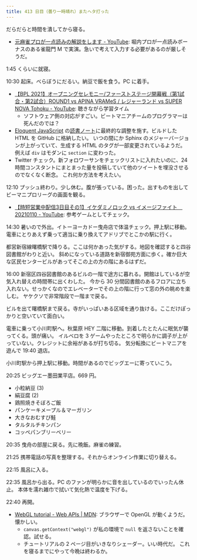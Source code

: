 ```yaml
---
title: 413 日目（曇り一時晴れ）またヘタ打った
---
```


だらだらと時間を潰してから寝る。

* [元麻雀プロが一点読みの解説をします - YouTube](https://www.youtube.com/watch?v=krYAoHvuqqs):
  堀内プロが一点読みボーナスのある雀龍門 M で実演。急いで考えて入力する必要があるのが厳しそうだ。

1:45 くらいに就寝。

10:30 起床。べらぼうにだるい。納豆で飯を食う。PC に着手。

* [【BPL 2021】オープニングセレモニー/ファーストステージ開幕戦（第1試合・第2試合）ROUND1 vs APINA VRAMeS / レジャーランド vs SUPER NOVA Tohoku - YouTube](https://www.youtube.com/watch?v=MKJF0KYcbEk):
  聴きながら学習タイム
  * ソフトウェア側の対応がすごい。ビートマニアチームのプログラマーは死んだのでは？
* [Eloquent JavaScript][Haverbeke18] の[読書ノート][note]に最終的な調整を施す。ビルドした HTML を GitHub に格納したい。
  いつの間にか Sphinx のメジャーバージョンが上がっていて、生成する HTML のタグが一部変更されているようだ。
  例えば `div` はモダンに `section` に変わった。
* Twitter チェック。新フォロワーサンをチェックリストに入れたいのに、24 時間コンスタントにまとまった量を投稿していて他のツイートを埋没させるのでなくなく断念。
  これ何か方法を考えたい。

12:10 プッシュ終わり。少し休む。腹が張っている。困った。出すものを出してビーマニプロリーグの画面を観る。

* [【時短営業中配信3日目その1】イケダミノロック vs イメージファイト　20210110 - YouTube](https://www.youtube.com/watch?v=tBCsEeEDh4w):
  参考ゲームとしてチェック。

14:30 暑いので外出。イトーヨーカドー曳舟店で体温チェック。押上駅に移動。
電車にとりあえず乗って適当に乗り換えてアドリブでとこかの駅に行く。

都営新宿線曙橋駅で降りる。ここは何かあった気がする。地図を確認すると四谷図書館がわりと近い。
斜めになっている道路を新宿御苑方面に歩く。確か巨大な区民センタービルがあってそこの上の方の階にあるはずだ。

16:00 新宿区四谷図書館のあるビルの一階で途方に暮れる。開館はしているが空気入れ替えの時間帯に出くわした。
今から 30 分間図書館のあるフロアに立ち入れない。せっかくなのでエレベーターでその上の階に行って窓の外の眺めを楽しむ。
ヤケクソで非常階段で一階まで戻る。

ビルを出て曙橋駅まで戻る。寺がいっぱいある区域を通り抜ける。ここだけぽっかりと空いていて面白い。

電車に乗って小川町駅へ。秋葉原 HEY 二階に移動。到着したとたんに眠気が襲ってくる。頭が痛い。
イルベロを 3 ゲームやったところで明らかに調子が上がっていない。クレジットに余裕があるが打ち切る。
気分転換にビートマニアを遊んで 19:40 退店。

小川町駅から押上駅に移動。時間があるのでビッグエーに寄っていこう。

20:25 ビッグエー墨田業平店。669 円。

* 小粒納豆 (3)
* 絹豆腐 (2)
* 鶏照焼きそぼろご飯
* パンケーキメープル＆マーガリン
* 大きなおむすび鮭
* タルタルチキンパン
* コッペパンブリーベリー

20:35 曳舟の部屋に戻る。先に晩飯。麻雀の練習。

21:25 携帯電話の写真を整理する。それからオンライン作業に切り替える。

22:15 風呂に入る。

22:35 風呂から出る。PC のファンが明らかに音を出しているのでいったん休止。
本体を濡れ雑巾で拭いて気化熱で温度を下げる。

22:40 再開。

* [WebGL tutorial - Web APIs &#x7c; MDN](https://developer.mozilla.org/en-US/docs/Web/API/WebGL_API/Tutorial):
  ブラウザーで OpenGL が動くようだ。懐かしい。
  * `canvas.getContext("webgl")` が私の環境で `null` を返さないことを確認。試せる。
  * チュートリアルの 2 ページ目がいきなりシェーダー。いい時代だ。
    これを寝るまでにやって今晩は終わるか。

[Haverbeke18]: https://eloquentjavascript.net/
[note]: https://showa-yojyo.github.io/notebook/
